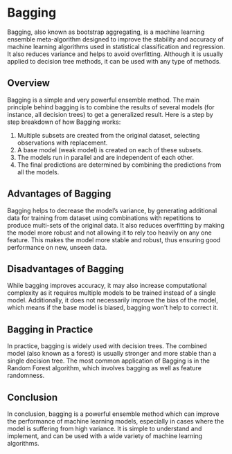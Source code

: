 # Bagging

Bagging, also known as bootstrap aggregating, is a machine learning ensemble meta-algorithm designed to improve the stability and accuracy of machine learning algorithms used in statistical classification and regression. It also reduces variance and helps to avoid overfitting. Although it is usually applied to decision tree methods, it can be used with any type of methods.

## Overview

Bagging is a simple and very powerful ensemble method. The main principle behind bagging is to combine the results of several models (for instance, all decision trees) to get a generalized result. Here is a step by step breakdown of how Bagging works:

1. Multiple subsets are created from the original dataset, selecting observations with replacement.
2. A base model (weak model) is created on each of these subsets.
3. The models run in parallel and are independent of each other.
4. The final predictions are determined by combining the predictions from all the models.

## Advantages of Bagging

Bagging helps to decrease the model’s variance, by generating additional data for training from dataset using combinations with repetitions to produce multi-sets of the original data. It also reduces overfitting by making the model more robust and not allowing it to rely too heavily on any one feature. This makes the model more stable and robust, thus ensuring good performance on new, unseen data.

## Disadvantages of Bagging

While bagging improves accuracy, it may also increase computational complexity as it requires multiple models to be trained instead of a single model. Additionally, it does not necessarily improve the bias of the model, which means if the base model is biased, bagging won't help to correct it.

## Bagging in Practice

In practice, bagging is widely used with decision trees. The combined model (also known as a forest) is usually stronger and more stable than a single decision tree. The most common application of Bagging is in the Random Forest algorithm, which involves bagging as well as feature randomness.

## Conclusion

In conclusion, bagging is a powerful ensemble method which can improve the performance of machine learning models, especially in cases where the model is suffering from high variance. It is simple to understand and implement, and can be used with a wide variety of machine learning algorithms.
